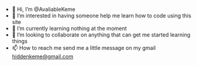 - 👋 Hi, I’m @AvaliableKeme
- 👀 I’m interested in having someone help me learn how to code using this site
- 🌱 I’m currently learning nothing at the moment 
- 💞️ I’m looking to collaborate on anything that can get me started learning things
- 📫 How to reach me send me a little message on my gmail hiddenkeme@gmail.com

<!---
AvaliableKeme/AvaliableKeme is a ✨ special ✨ repository because its `README.md` (this file) appears on your GitHub profile.
You can click the Preview link to take a look at your changes.
--->
